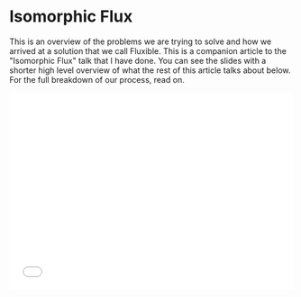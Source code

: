 # Isomorphic Flux

This is an overview of the problems we are trying to solve and how we arrived at a solution that we call Fluxible. This is a companion article to the "Isomorphic Flux" talk that I have done. You can see the slides with a shorter high level overview of what the rest of this article talks about below. For the full breakdown of our process, read on.

<div class="speakerdeck-container nested">
    <iframe class="speakerdeck-iframe" width="100%" height="350" frameborder="0" src="//speakerdeck.com/player/87ecaa3048750132f42542ffc18c6fcf?" allowFullScreen="true"></iframe>
</div>
